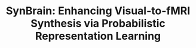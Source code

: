 <h1 align="center"> SynBrain: Enhancing Visual-to-fMRI Synthesis via 
  Probabilistic Representation Learning
</h1>

<!--[![arXiv](https://img.shields.io/badge/arXiv%20paper-2410.06940-b31b1b.svg)](https://arxiv.org/abs/2410.06940)-->
